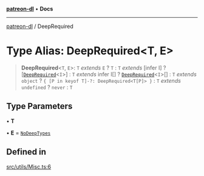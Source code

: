 [**patreon-dl**](../README.md) • **Docs**

***

[patreon-dl](../README.md) / DeepRequired

# Type Alias: DeepRequired\<T, E\>

> **DeepRequired**\<`T`, `E`\>: `T` *extends* `E` ? `T` : `T` *extends* [infer I] ? [[`DeepRequired`](DeepRequired.md)\<`I`\>] : `T` *extends* infer I[] ? [`DeepRequired`](DeepRequired.md)\<`I`\>[] : `T` *extends* `object` ? `{ [P in keyof T]-?: DeepRequired<T[P]> }` : `T` *extends* `undefined` ? `never` : `T`

## Type Parameters

• **T**

• **E** = [`NoDeepTypes`](NoDeepTypes.md)

## Defined in

[src/utils/Misc.ts:6](https://github.com/patrickkfkan/patreon-dl/blob/7168e7165dfd3021aec234ee0e8458b1a8040c70/src/utils/Misc.ts#L6)
